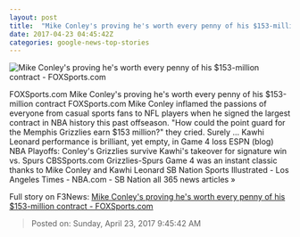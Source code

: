 ```yaml
---
layout: post
title:  "Mike Conley's proving he's worth every penny of his $153-million contract - FOXSports.com"
date: 2017-04-23 04:45:42Z
categories: google-news-top-stories
---
```


![Mike Conley's proving he's worth every penny of his $153-million contract - FOXSports.com](http://b.fssta.com/uploads/2017/04/042217-nba-memphis-grizzlies-mike-conley.vresize.1200.630.high.0.jpg)

FOXSports.com Mike Conley's proving he's worth every penny of his $153-million contract FOXSports.com Mike Conley inflamed the passions of everyone from casual sports fans to NFL players when he signed the largest contract in NBA history this past offseason. "How could the point guard for the Memphis Grizzlies earn $153 million?" they cried. Surely ... Kawhi Leonard performance is brilliant, yet empty, in Game 4 loss ESPN (blog) NBA Playoffs: Conley's Grizzlies survive Kawhi's takeover for signature win vs. Spurs CBSSports.com Grizzlies-Spurs Game 4 was an instant classic thanks to Mike Conley and Kawhi Leonard SB Nation Sports Illustrated - Los Angeles Times - NBA.com - SB Nation all 365 news articles »


Full story on F3News: [Mike Conley's proving he's worth every penny of his $153-million contract - FOXSports.com](http://www.f3nws.com/n/q4VKd)

> Posted on: Sunday, April 23, 2017 9:45:42 AM
